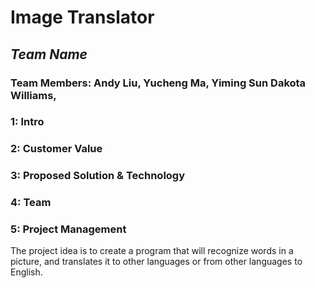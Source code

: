 # Image Translator
## *Team Name*
### Team Members: Andy Liu, Yucheng Ma, Yiming Sun Dakota Williams, 

### 1: Intro
### 2: Customer Value
### 3: Proposed Solution & Technology
### 4: Team
### 5: Project Management


The project idea is to create a program that will recognize words in a picture,
and translates it to other languages or from other languages to English.
